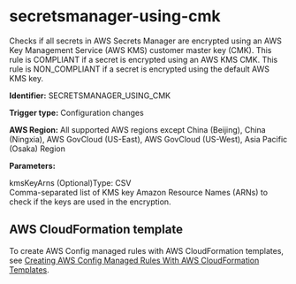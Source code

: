 # secretsmanager\-using\-cmk<a name="secretsmanager-using-cmk"></a>

Checks if all secrets in AWS Secrets Manager are encrypted using an AWS Key Management Service \(AWS KMS\) customer master key \(CMK\)\. This rule is COMPLIANT if a secret is encrypted using an AWS KMS CMK\. This rule is NON\_COMPLIANT if a secret is encrypted using the default AWS KMS key\.

**Identifier:** SECRETSMANAGER\_USING\_CMK

**Trigger type:** Configuration changes

**AWS Region:** All supported AWS regions except China \(Beijing\), China \(Ningxia\), AWS GovCloud \(US\-East\), AWS GovCloud \(US\-West\), Asia Pacific \(Osaka\) Region

**Parameters:**

kmsKeyArns \(Optional\)Type: CSV  
Comma\-separated list of KMS key Amazon Resource Names \(ARNs\) to check if the keys are used in the encryption\.

## AWS CloudFormation template<a name="w29aac11c33c17b7d375c15"></a>

To create AWS Config managed rules with AWS CloudFormation templates, see [Creating AWS Config Managed Rules With AWS CloudFormation Templates](aws-config-managed-rules-cloudformation-templates.md)\.